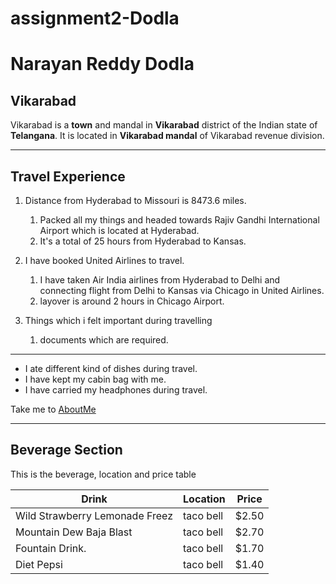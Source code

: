 # assignment2-Dodla
# Narayan Reddy Dodla
## Vikarabad
 Vikarabad is a **town** and mandal in **Vikarabad** district of the Indian state of **Telangana**. It is located in **Vikarabad mandal** of Vikarabad revenue division.

 *****
 ## Travel Experience
 1. Distance from Hyderabad to Missouri is 8473.6 miles.
    1. Packed all my things and headed towards Rajiv Gandhi International Airport which is located at Hyderabad.
    2. It's a total of 25 hours from Hyderabad to Kansas.

2. I have booked United Airlines to travel.
    1. I have taken Air India airlines from Hyderabad to Delhi and connecting flight from Delhi to Kansas via Chicago in United Airlines.
    2. layover is around 2 hours in Chicago Airport.
3. Things which i felt important during travelling
    1. documents which are required.

*****   
* I ate different kind of dishes during travel.
* I have kept my cabin bag with me.
* I have carried my headphones during travel.

Take me to [AboutMe](AboutMe.md)

---
## Beverage Section
This is the beverage, location and price table

| Drink		                     | Location	    | Price    |
| -------------                  | -------------| -------- |
| Wild Strawberry Lemonade Freez | taco bell	| $2.50    |
| Mountain Dew Baja Blast	     | taco bell	| $2.70    |
| Fountain Drink.	             | taco bell    | $1.70    |
| Diet Pepsi	                 | taco bell	| $1.40    |
